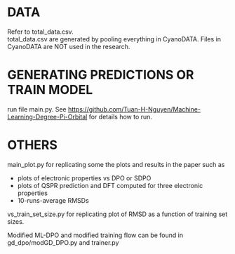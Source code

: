 # DATA

Refer to total\_data.csv.   
total\_data.csv are generated by pooling everything in CyanoDATA. 
Files in CyanoDATA are NOT used in the research. 

# GENERATING PREDICTIONS OR TRAIN MODEL

run file main.py. See https://github.com/Tuan-H-Nguyen/Machine-Learning-Degree-Pi-Orbital for details how to run.

# OTHERS

main\_plot.py for replicating some the plots and results in the paper such as 
- plots of electronic properties vs DPO or SDPO
- plots of QSPR prediction and DFT computed for three electronic properties
- 10-runs-average RMSDs

vs\_train\_set\_size.py for replicating plot of RMSD as a function of training set sizes.

Modified ML-DPO and modified training flow can be found in gd\_dpo/modGD\_DPO.py and trainer.py 
